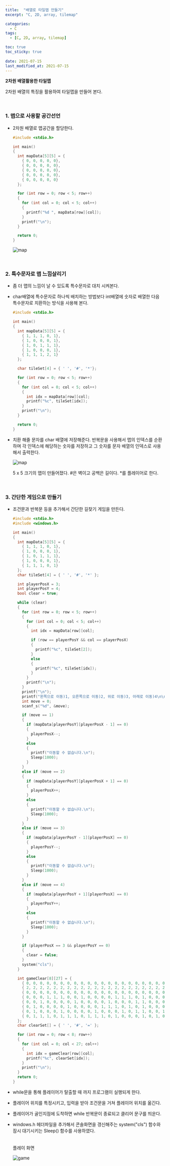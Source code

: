 ```yaml
---
title:  "배열로 타일맵 만들기"
excerpt: "C, 2D, array, tilemap"

categories:
  - C
tags:
  - [C, 2D, array, tilemap]

toc: true
toc_sticky: true
 
date: 2021-07-15
last_modified_at: 2021-07-15
---  
```


**2차원 배열활용한 타일맵**  <br/>

2차원 배열의 특징을 활용하여 타일맵을 만들어 본다.  

<br/>
  
### 1. 맵으로 사용할 공간선언  
  * 2차원 배열로 맵공간을 할당한다.
      ```c
      #include <stdio.h>

      int main()
      {
        int mapData[5][5] = {
          { 0, 0, 0, 0, 0},
          { 0, 0, 0, 0, 0},
          { 0, 0, 0, 0, 0},
          { 0, 0, 0, 0, 0},
          { 0, 0, 0, 0, 0}
        };

        for (int row = 0; row < 5; row++)
        {
          for (int col = 0; col < 5; col++)
          {
            printf("%d ", mapData[row][col]);
          }
          printf("\n");
        }

        return 0;
      }
      ```  
  
      ![map](/assets/images/20210715_Posting/1.png)  

      <br/>  
  
 ### 2. 특수문자로 맵 느낌살리기  
  * 좀 더 맵의 느낌이 날 수 있도록 특수문자로 대치 시켜본다.  
  * char배열에 특수문자로 하나씩 배치하는 방법보다 int배열에 숫자로 배열한 다음 특수문자로 치환하는 방식을 사용해 본다.  

    ```c
    #include <stdio.h>

    int main()
    {
      int mapData[5][5] = {
        { 1, 1, 1, 0, 1},
        { 1, 0, 0, 0, 1},
        { 1, 0, 1, 1, 1},
        { 1, 0, 0, 0, 1},
        { 1, 1, 1, 2, 1}
      };

      char tileSet[4] = { ' ', '#', '*'};

      for (int row = 0; row < 5; row++)
      {
        for (int col = 0; col < 5; col++)
        {
          int idx = mapData[row][col];
          printf("%c", tileSet[idx]);
        }
        printf("\n");
      }

      return 0;
    }
    ```  

  * 치환 해줄 문자를 char 배열에 저장해준다. 반복문을 사용해서 맵의 인덱스를 순환하며 각 인덱스에 해당하는 숫자를 저장하고 그 숫자를 문자 배열의 인덱스로 사용해서 출력한다.  

    ![map](/assets/images/20210715_Posting/2.png)  

    5 x 5 크기의 맵이 만들어졌다. #은 벽이고 공백은 길이다. *를 플레이어로 한다.  

<br/>

### 3. 간단한 게임으로 만들기
  * 조건문과 반복문 등을 추가해서 간단한 길찾기 게임을 만든다.  

    ```c
    #include <stdio.h>
    #include <windows.h>

    int main()
    {
      int mapData[5][5] = {
        { 1, 1, 1, 0, 1},
        { 1, 0, 0, 0, 1},
        { 1, 0, 1, 1, 1},
        { 1, 0, 0, 0, 1},
        { 1, 1, 1, 0, 1}
      };
      char tileSet[4] = { ' ', '#', '*' };

      int playerPosX = 3;
      int playerPosY = 4;
      bool clear = true;

      while (clear)
      {
        for (int row = 0; row < 5; row++)
        {
          for (int col = 0; col < 5; col++)
          {
            int idx = mapData[row][col];

            if (row == playerPosY && col == playerPosX)
            {
              printf("%c", tileSet[2]);
            }
            else
            {
              printf("%c", tileSet[idx]);
            }
          }
          printf("\n");
        }
        printf("\n");
        printf("왼쪽으로 이동)1, 오른쪽으로 이동)2, 위로 이동)3, 아래로 이동)4\n\n");
        int move = 0;
        scanf_s("%d", &move);

        if (move == 1)
        {
          if (mapData[playerPosY][playerPosX - 1] == 0)
          {
            playerPosX--;
          }
          else
          {
            printf("이동할 수 없습니다.\n");
            Sleep(1000);
          }
        }
        else if (move == 2)
        {
          if (mapData[playerPosY][playerPosX + 1] == 0)
          {
            playerPosX++;
          }
          else
          {
            printf("이동할 수 없습니다.\n");
            Sleep(1000);
          }
        }
        else if (move == 3)
        {
          if (mapData[playerPosY - 1][playerPosX] == 0)
          {
            playerPosY--;
          }
          else
          {
            printf("이동할 수 없습니다.\n");
            Sleep(1000);
          }
        }
        else if (move == 4)
        {
          if (mapData[playerPosY + 1][playerPosX] == 0)
          {
            playerPosY++;
          }
          else
          {
            printf("이동할 수 없습니다.\n");
            Sleep(1000);
          }
        }

        if (playerPosX == 3 && playerPosY == 0)
        {
          clear = false;
        }
        system("cls");
      }

      int gameClear[8][27] = {
        { 0, 0, 0, 0, 0, 0, 0, 0, 0, 0, 0, 0, 0, 0, 0, 0, 0, 0, 0, 0, 0, 0, 0, 0, 0, 0, 0},
        { 2, 2, 2, 2, 2, 2, 2, 2, 2, 2, 2, 2, 2, 2, 2, 2, 2, 2, 2, 2, 2, 2, 2, 2, 2, 2, 2},
        { 0, 0, 0, 0, 0, 0, 0, 0, 0, 0, 0, 0, 0, 0, 0, 0, 0, 0, 0, 0, 0, 0, 0, 0, 0, 0, 0},
        { 0, 0, 0, 1, 1, 1, 0, 0, 1, 0, 0, 0, 0, 1, 1, 1, 0, 1, 0, 0, 0, 0, 0, 1, 1, 0, 0},
        { 0, 0, 1, 0, 0, 0, 0, 1, 0, 0, 0, 0, 1, 0, 0, 0, 1, 1, 0, 0, 0, 0, 1, 0, 0, 1, 0},
        { 0, 1, 0, 0, 0, 0, 1, 0, 0, 0, 0, 1, 1, 1, 0, 1, 0, 1, 0, 0, 0, 1, 1, 1, 1, 0, 0},
        { 0, 1, 0, 0, 0, 1, 0, 0, 0, 0, 1, 0, 0, 0, 1, 0, 1, 1, 0, 0, 1, 0, 0, 0, 1, 0, 0},
        { 0, 1, 1, 1, 0, 1, 1, 1, 0, 1, 1, 1, 0, 1, 0, 0, 0, 1, 0, 1, 0, 0, 0, 0, 1, 0, 0}
      };
      char clearSet[] = { ' ', '#', '=' };

      for (int row = 0; row < 8; row++)
      {
        for (int col = 0; col < 27; col++)
        {
          int idx = gameClear[row][col];
          printf("%c", clearSet[idx]);
        }
        printf("\n");
      }
      return 0;
    }
    ```  

  * while문을 통해 플레이어가 탈출할 때 까지 프로그램이 실행되게 한다.  
  * 플레이어 위치를 특정시키고, 입력을 받아 조건문을 거쳐 플레이어 위치를 옮긴다.  
  * 플레이어가 골인지점에 도착하면 while 반복문이 종료되고 클리어 문구를 띄운다.  
  * windows.h 헤더파일을 추가해서 콘솔화면을 갱신해주는 system("cls") 함수와 잠시 대기시키는 Sleep() 함수를 사용하였다.  <br/><br/>  
  플레이 화면  
  
    ![game](/assets/images/20210715_Posting/3.gif)  
